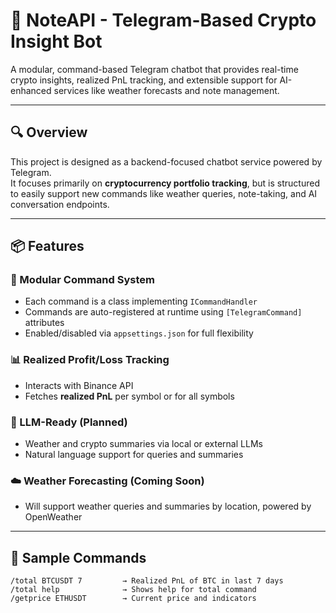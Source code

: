 # 🤖 NoteAPI - Telegram-Based Crypto Insight Bot

A modular, command-based Telegram chatbot that provides real-time crypto insights, realized PnL tracking, and extensible support for AI-enhanced services like weather forecasts and note management.

---

## 🔍 Overview

This project is designed as a backend-focused chatbot service powered by Telegram.  
It focuses primarily on **cryptocurrency portfolio tracking**, but is structured to easily support new commands like weather queries, note-taking, and AI conversation endpoints.

---

## 📦 Features

### 🧩 Modular Command System
- Each command is a class implementing `ICommandHandler`
- Commands are auto-registered at runtime using `[TelegramCommand]` attributes
- Enabled/disabled via `appsettings.json` for full flexibility

### 📊 Realized Profit/Loss Tracking
- Interacts with Binance API
- Fetches **realized PnL** per symbol or for all symbols

### 🧠 LLM-Ready (Planned)
- Weather and crypto summaries via local or external LLMs
- Natural language support for queries and summaries

### ☁️ Weather Forecasting (Coming Soon)
- Will support weather queries and summaries by location, powered by OpenWeather

---

## 💬 Sample Commands

```shell
/total BTCUSDT 7         → Realized PnL of BTC in last 7 days
/total help              → Shows help for total command
/getprice ETHUSDT        → Current price and indicators
